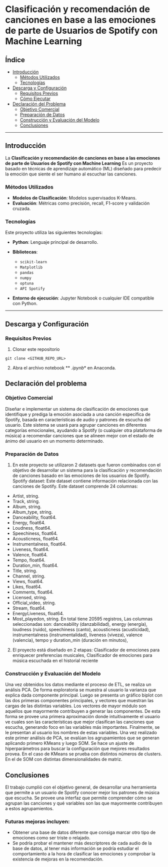 # Clasificación y recomendación de canciones en base a las emociones de parte de Usuarios de Spotify con Machine Learning


## Índice
- [Introducción](#introducción)
  - [Métodos Utilizados](#métodos-utilizados)
  - [Tecnologías](#tecnologías)
- [Descarga y Configuración](#descarga-y-configuración)
  - [Requisitos Previos](#requisitos-previos)
  - [Cómo Ejecutar](#cómo-ejecutar)
- [Declaración del Problema](#declaración-del-problema)
  - [Objetivo Comercial](#objetivo-comercial)
  - [Preparación de Datos](#preparación-de-datos)
  - [Construcción y Evaluación del Modelo](#construcción-y-evaluación-del-modelo)
  - [Conclusiones](#conclusiones)


---


## Introducción


La **Clasificación y recomendación de canciones en base a las emociones de parte de Usuarios de Spotify con Machine Learning** Es un proyecto basado en técnicas de aprendizaje automático (ML) diseñado para predecir la emoción que siente el ser humano al escuchar las canciones. 


### Métodos Utilizados


- **Modelos de Clasificación**: Modelos supervisados K-Means.
- **Evaluación**: Métricas como precisión, recall, F1-score y validación cruzada.


### Tecnologías


Este proyecto utiliza las siguientes tecnologías:
- **Python**: Lenguaje principal de desarrollo.
- **Bibliotecas**:
  - `scikit-learn`
  - `Matplotlib`
  - `pandas`
  - `numpy`
  - `optuna`
  - `API Spotify`


- **Entorno de ejecución**: Jupyter Notebook o cualquier IDE compatible con Python.


---


## Descarga y Configuración


### Requisitos Previos


1. Clonar este repositorio


```
git clone <GITHUB_REPO_URL>
```


2. Abra el archivo notebook ** *.ipynb** en Anaconda.


## Declaración del problema


### Objetivo Comercial


Diseñar e implementar un sistema de clasificación de emociones que identifique y prediga la emoción asociada a una canción específica de Spotify, basada en características de audio y patrones de escucha del usuario. 
Este sistema se usará para agrupar canciones en diferentes categorías emocionales, ayudando a Spotify (o cualquier otra plataforma de música) a recomendar canciones que se alineen mejor con el estado de ánimo del usuario en un momento determinado.


### Preparación de Datos
1. En este proyecto se utilizaron 2 datasets que fueron combinados con el objetivo de desarrollar un sistema para la clasificación y recomendación de canciones basado en las emociones de los usuarios de Spotify.
Spotify dataset:  Este dataset contiene información relacionada con las canciones de Spotify. Este dataset comprende 24 columnas:
- Artist, string.
- Track, string.
- Album, string.
- Album_type, string.
- Danceability, float64.
- Energy, float64.
- Loudness, float64.
- Speechiness, float64.
- Acousticness, float64.
- Instrumentalness, float64.
- Liveness, float64.
- Valence, float64.
- Tempo, float64.
- Duration_min, float64.
- Title, string.
- Channel, string.
- Views, float64.
- Likes, float64.
- Comments, float64.
- Licensed, string.
- Official_video, string.
- Stream, float64.
- EnergyLiveness, float64.
- Most_playedon, string.
En total tiene 20595 registros, Las columnas seleccionadas son: danceability (danzabilidad), energy (energía), loudness (ruido), speechiness (canto), acousticness (acusticidad), instrumentalness (instrumentalidad), liveness (viveza), valence (valencia), tempo y duration_min (duración en minutos), 
2. El proyecto está diseñado en 2 etapas: Clasificador de emociones para enriquecer preferencias musicales, Clasificador de emociones para música escuchada en el historial reciente


### Construcción y Evaluación del Modelo


Una vez obtenidos los datos mediante el proceso de ETL, se realiza un análisis
PCA. De forma exploratoria se muestra al usuario la varianza que explica dada
componente principal. Luego se presenta un gráfico biplot con las dos primeras
componentes principales, y vectores que muestran las cargas de las distintas variables.
Los vectores de mayor módulo son aquellos que mayormente contribuyen a generar las componentes. De esta forma se provee una primera aproximación donde intuitivamente el usuario ve cuales son las características que mejor clasifican las canciones que escucha, generando foco en las variables más importantes. Finalmente, se le presentan al usuario los nombres de estas variables.
Una vez realizado este primer análisis de PCA, se evalúan los agrupamientos que se generan aplicando primero KMeans y luego SOM. Se hace un ajuste de
hiperparámetros para buscar la configuración que mejores resultados provea. En el caso de KMeans se prueba con distintos números de clusters. En el de SOM con distintas dimensionalidades de matriz.


## Conclusiones


El trabajo cumplió con el objetivo general, de desarrollar una herramienta que permite a un usuario de Spotify conocer mejor los patrones de música que escucha. Se provee una interfaz que permite comprender cómo se agrupan las canciones y qué variables son las que mayormente contribuyen a estos agrupamientos.




### Futuras mejoras incluyen:
- Obtener una base de datos diferente que consiga marcar otro tipo de emociones como ser triste o relajado.
- Se podría probar el mantener más descriptores de cada audio de la base de datos, al tener más información se podría estudiar el comportamiento a la hora de clasificar las emociones y comprobar la existencia de mejoras en la recomendación. 



